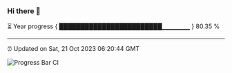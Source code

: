 ### Hi there 👋

⏳ Year progress { ████████████████████████▁▁▁▁▁▁ } 80.35 %

---

⏰ Updated on Sat, 21 Oct 2023 06:20:44 GMT

![Progress Bar CI](https://github.com/ZhaoGui/ZhaoGui/workflows/Progress%20Bar%20CI/badge.svg)
